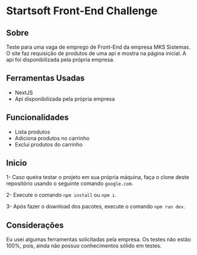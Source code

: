 # Startsoft Front-End Challenge

## Sobre
Teste para uma vaga de emprego de Front-End da empresa MKS Sistemas. O site faz requisição de produtos de uma api e mostra na página inicial. A api foi disponibilizada pela própria empresa.

## Ferramentas Usadas
- NextJS
- Api disponibilizada pela própria empresa

## Funcionalidades
- Lista produtos
- Adiciona produtos no carrinho
- Exclui produtos do carrinho

## Inicio
1- Caso queira testar o projeto em sua própria máquina, faça o clone deste repositório usando o seguinte comando `google.com`.

2- Execute o comando `npm install` ou `npm i`.

3- Após fazer o download dos pacotes, execute o comando `npm run dev`.

## Considerações
Eu usei algumas ferramentas solicitadas pela empresa. Os testes não estão 100%, pois, ainda não possuo conhecimentos sólido em testes.
